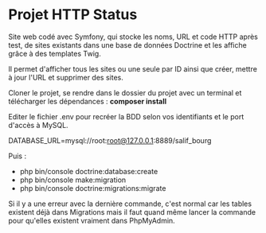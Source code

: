 # Projet HTTP Status

Site web codé avec Symfony, qui stocke les noms, URL et code HTTP après test, de sites existants dans une base de données Doctrine et les affiche grâce à des templates Twig.

Il permet d'afficher tous les sites ou une seule par ID ainsi que créer, mettre à jour l'URL et supprimer des sites.

Cloner le projet, se rendre dans le dossier du projet avec un terminal et télécharger les dépendances : **composer install**

Editer le fichier .env pour recréer la BDD selon vos identifiants et le port d'accès à MySQL.  

DATABASE_URL=mysql://root:root@127.0.0.1:8889/salif_bourg

Puis : 

- php bin/console doctrine:database:create
- php bin/console make:migration
- php bin/console doctrine:migrations:migrate

Si il y a une erreur avec la dernière commande, c'est normal car les tables existent déjà dans Migrations mais il faut quand même lancer la commande pour qu'elles existent vraiment dans PhpMyAdmin.

